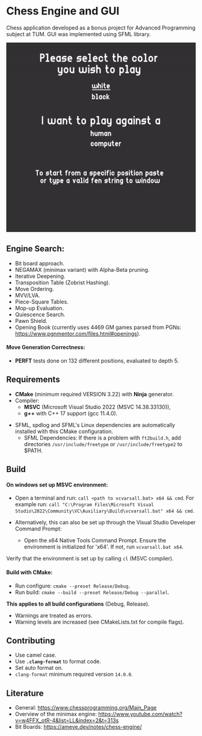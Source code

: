 # Chess Engine and GUI

Chess application developed as a bonus project for Advanced Programming subject at TUM. GUI was implemented using SFML library.

![Gameplay](assets/gameplay.gif)

## Engine Search:
- Bit board approach.
- NEGAMAX (minimax variant) with Alpha-Beta pruning.
- Iterative Deepening.
- Transposition Table (Zobrist Hashing).
- Move Ordering.
- MVV/LVA.
- Piece-Square Tables.
- Mop-up Evaluation.
- Quiescence Search.
- Pawn Shield.
- Opening Book (currently uses 4469 GM games parsed from PGNs: https://www.pgnmentor.com/files.html#openings).
#### Move Generation Correctness:
- **PERFT** tests done on 132 different positions, evaluated to depth 5.


## Requirements
* **CMake** (minimum required VERSION 3.22) with **Ninja** generator.
* Compiler:
    - **MSVC** (Microsoft Visual Studio 2022 (MSVC 14.38.33130)),
    - **g++** with C++ 17  support (gcc 11.4.0).
- SFML, spdlog and SFML's Linux dependencies are automatically installed with this CMake configuration.
    - SFML Dependencies: If there is a problem with `ft2build.h`, add directories `/usr/include/freetype` or `/usr/include/freetype2` to $PATH.

## Build
#### On windows set up MSVC environment:
- Open a terminal and run: `call <path to vcvarsall.bat> x64 && cmd`. For example run: `call "C:\Program Files\Microsoft Visual Studio\2022\Community\VC\Auxiliary\Build\vcvarsall.bat" x64 && cmd`.

- Alternatively, this can also be set up through the Visual Studio Developer Command Prompt:
    - Open the x64 Native Tools Command Prompt. Ensure the environment is initialized for 'x64'. If not, run `vcvarsall.bat x64`.

Verify that the environment is set up by calling `cl` (MSVC compiler).

#### Build with CMake:
- Run configure: `cmake --preset Release/Debug`.
- Run build: `cmake --build --preset Release/Debug --parallel`.

**This applies to all build configurations** (Debug, Release).
- Warnings are treated as errors.
- Warning levels are increased (see CMakeLists.txt for compile flags).

## Contributing
- Use camel case.
- Use **`.clang-format`** to format code.
- Set auto format on.
- `clang-format` minimum required version `14.0.0`.

## Literature
- General: https://www.chessprogramming.org/Main_Page
- Overview of the minimax engine: https://www.youtube.com/watch?v=w4FFX_otR-4&list=LL&index=2&t=313s
- Bit Boards: https://ameye.dev/notes/chess-engine/
